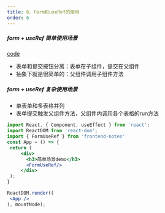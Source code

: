 ```yaml
---
title: 6、Form和useRef的使用
order: 6
---
```

 

##### form + useRef 简单使用场景
[code](https://github.com/robin2017/frontend-notes/blob/main/src/formUseRef/index.jsx)
+ 表单和提交按钮分离：表单在子组件，提交在父组件
+ 抽象下就是很简单的：父组件调用子组件方法


##### form + useRef 复杂使用场景
+ 单表单和多表格并列
+ 表单提交触发父组件方法，父组件内调用各个表格的run方法


 ```jsx
import React, { Component, useEffect } from 'react';
import ReactDOM from 'react-dom';
import { FormUseRef } from 'frontend-notes'
const App = () => {
  return (
      <div>
        <h3>简单场景demo</h3>
        <FormUseRef/>
      </div>
  );
}

ReactDOM.render((
  <App />
), mountNode);
```
 